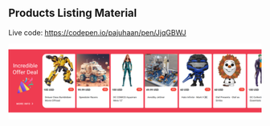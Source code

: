 ## Products Listing Material

Live code: https://codepen.io/pajuhaan/pen/JjqGBWJ

![img.png](assets/products-listing-material.png)